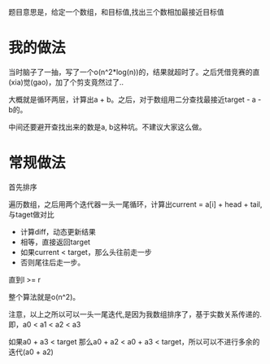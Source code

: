 题目意思是，给定一个数组，和目标值,找出三个数相加最接近目标值

# 我的做法
当时脑子了一抽，写了一个o(n^2\*log(n))的，结果就超时了。之后凭借竞赛的直(xia)觉(gao)，加了个剪支竟然过了..

大概就是循环两层，计算出a + b。之后，对于数组用二分查找最接近target - a - b的。

中间还要避开查找出来的数是a, b这种坑。不建议大家这么做。

# 常规做法
首先排序

遍历数组，之后用两个迭代器一头一尾循环，计算出current = a[i] + head + tail,　与taget做对比

* 计算diff，动态更新结果
* 相等，直接返回target
* 如果current < target，那么头往前走一步
* 否则尾往后走一步。

直到l >= r

整个算法就是o(n^2)。

注意，以上之所以可以一头一尾迭代,是因为我数组排序了，基于实数关系传递的.即，a0 < a1 < a2 < a3

如果a0 + a3 < target
那么a0 + a2 < a0 + a3 < target，所以可以不进行多余的迭代(a0 + a2)
